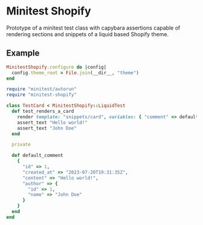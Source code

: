# Minitest Shopify

Prototype of a minitest test class with capybara assertions capable of rendering sections and snippets of a liquid based Shopify theme.

## Example
```ruby
MinitestShopify.configure do |config|
  config.theme_root = File.join(__dir__, "theme")
end
```

```ruby
require "minitest/autorun"
require "minitest-shopify"

class TestCard < MinitestShopify::LiquidTest
  def test_renders_a_card
    render template: "snippets/card", variables: { "comment" => default_comment }
    assert_text "Hello world!"
    assert_text "John Doe"
  end

  private

  def default_comment
    {
      "id" => 1,
      "created_at" => "2023-07-20T19:31:35Z",
      "content" => "Hello world!",
      "author" => {
        "id" => 1,
        "name" => "John Doe"
      }
    }
  end
end

```
